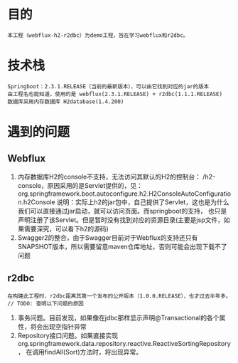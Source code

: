 # 目的
    本工程（webflux-h2-r2dbc）为demo工程，旨在学习webflux和r2dbc。
# 技术栈
    Springboot：2.3.1.RELEASE（当前的最新版本），可以由它找到对应的jar的版本
    由工程名也能知道，使用的是 webflux(2.3.1.RELEASE) + r2dbc(1.1.1.RELEASE)
    数据库采用内存数据库 H2database(1.4.200)
# 遇到的问题
## Webflux
   1. 内存数据库H2的console不支持，无法访问其默认的H2的控制台： /h2-console，原因采用的是Servlet提供的，见：
        org.springframework.boot.autoconfigure.h2.H2ConsoleAutoConfiguration.h2Console
        说明：实际上h2的jar包中，自己提供了Servlet，这也是为什么我们可以直接通过jar启动，就可以访问页面。而springboot的支持，
            也只是声明注册了该Servlet。但是暂时没有找到对应的资源目录(主要是jsp文件，如果需要深究，可以看下h2的源码)
   2. Swagger2的整合，由于Swagger目前对于Webflux的支持还只有SNAPSHOT版本，所以需要留意maven仓库地址，否则可能会出现下载不了问题
## r2dbc
    在构建此工程时，r2dbc距离其第一个发布的公开版本（1.0.0.RELEASE），也才过去半年多。
    // TODO: 查明以下问题的原因
   1. 事务问题。目前发现，如果像在jdbc那样显示声明@Transactional的各个属性，将会出现空指针异常
   2. Repository接口问题。如果直接实现org.springframework.data.repository.reactive.ReactiveSortingRepository，
      在调用findAll(Sort)方法时，将出现异常。